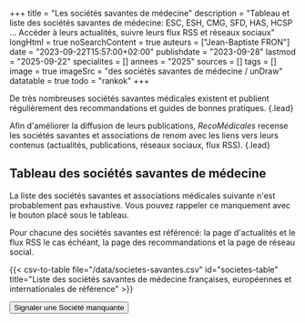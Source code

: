 +++
title = "Les sociétés savantes de médecine"
description = "Tableau et liste des sociétés savantes de médecine: ESC, ESH, CMG, SFD, HAS, HCSP ... Accéder à leurs actualités, suivre leurs flux RSS et réseaux sociaux"
longHtml = true
noSearchContent = true
auteurs = ["Jean-Baptiste FRON"]
date = "2023-09-22T15:57:00+02:00"
publishdate = "2023-09-28"
lastmod = "2025-09-22"
specialites = []
annees = "2025"
sources = []
tags = []
image = true
imageSrc = "des sociétés savantes de médecine / unDraw"
datatable = true
todo = "rankok"
+++

De très nombreuses sociétés savantes médicales existent et publient régulièrement des recommandations et guides de bonnes pratiques.
{.lead}

Afin d'améliorer la diffusion de leurs publications, *RecoMédicales* recense les sociétés savantes et associations de renom avec les liens vers leurs contenus (actualités, publications, réseaux sociaux, flux RSS).
{.lead}

## Tableau des sociétés savantes de médecine

La liste des sociétés savantes et associations médicales suivante n'est probablement pas exhaustive. Vous pouvez rappeler ce manquement avec le bouton placé sous le tableau.

Pour chacune des sociétés savantes est référencé: la page d'actualités et le flux RSS le cas échéant, la page des recommandations et la page de réseau social.

{{< csv-to-table file="/data/societes-savantes.csv" id="societes-table" title="Liste des sociétés savantes de médecine françaises, européennes et internationales de référence" >}}

<div class="text-center"><button class="btn btn-link my-5 d-print-none" type="button" data-toggle="modal" data-target="#modal-contact">Signaler une Société manquante</button></div>

<script type="module">
window.addEventListener('load', () => {
  $(function () {
    $('#societes-table').DataTable({
      "columnDefs": [{
        "targets": 4,
        "render": function ( data, type, row, meta ) {
          return '<a href="'+data+'" target="_blank" rel="external nofollow noopener">'+data+'</a>';
        }
      },
      {
        "targets": 5,
        "render": function ( data, type, row, meta ) {
          if (data != 'No') {return '<a href="'+data+'" target="_blank" rel="external nofollow noopener">'+data+'</a>'}else {return data};
        }
      },
      {
        "targets": 6,
        "render": function ( data, type, row, meta ) {
          return '<a href="'+data+'" target="_blank" rel="external nofollow noopener">'+data+'</a>';
        }
      },
      {
        "targets": 7,
        "render": function ( data, type, row, meta ) {
          if (data != 'No') {return '<a href="'+data+'" target="_blank" rel="external nofollow noopener">'+data+'</a>'}else {return data};
        }
      },
      {
        "targets": 8,
        "render": function ( data, type, row, meta ) {
          return '<a href="'+data+'" target="_blank" rel="external nofollow noopener">'+data+'</a>';
        }
      }]
    })
  })
})
</script>
